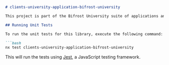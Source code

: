 ```markdown
# clients-university-application-bifrost-university

This project is part of the Bifrost University suite of applications and was generated using [Nx](https://nx.dev).

## Running Unit Tests

To run the unit tests for this library, execute the following command:

```bash
nx test clients-university-application-bifrost-university
```

This will run the tests using [Jest](https://jestjs.io), a JavaScript testing framework.
```